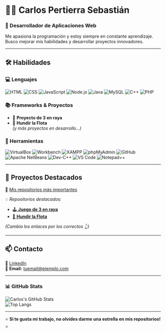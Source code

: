 # 👨‍💻 Carlos Pertierra Sebastián  

### 🚀 Desarrollador de Aplicaciones Web  
Me apasiona la programación y estoy siempre en constante aprendizaje. Busco mejorar mis habilidades y desarrollar proyectos innovadores.  

---

## 🛠️ Habilidades  

### 💻 Lenguajes  
![HTML](https://img.shields.io/badge/-HTML-orange?style=flat&logo=html5&logoColor=white)
![CSS](https://img.shields.io/badge/-CSS-blue?style=flat&logo=css3&logoColor=white)
![JavaScript](https://img.shields.io/badge/-JavaScript-yellow?style=flat&logo=javascript&logoColor=black)
![Node.js](https://img.shields.io/badge/-Node.js-green?style=flat&logo=node.js&logoColor=white)
![Java](https://img.shields.io/badge/-Java-red?style=flat&logo=java&logoColor=white)
![MySQL](https://img.shields.io/badge/-MySQL-blue?style=flat&logo=mysql&logoColor=white)
![C++](https://img.shields.io/badge/-C++-00599C?style=flat&logo=c%2B%2B&logoColor=white)
![PHP](https://img.shields.io/badge/-PHP-777BB4?style=flat&logo=php&logoColor=white)

### 📚 Frameworks & Proyectos  
- 🔲 **Proyecto de 3 en raya**  
- 🚢 **Hundir la Flota**  
*(y más proyectos en desarrollo...)*

### 🔧 Herramientas  
![VirtualBox](https://img.shields.io/badge/-VirtualBox-lightgrey?style=flat&logo=virtualbox&logoColor=white)
![Workbench](https://img.shields.io/badge/-Workbench-orange?style=flat&logo=mysql&logoColor=white)
![XAMPP](https://img.shields.io/badge/-XAMPP-FB7A24?style=flat&logo=xampp&logoColor=white)
![phpMyAdmin](https://img.shields.io/badge/-phpMyAdmin-blue?style=flat&logo=phpmyadmin&logoColor=white)
![GitHub](https://img.shields.io/badge/-GitHub-181717?style=flat&logo=github&logoColor=white)
![Apache NetBeans](https://img.shields.io/badge/-NetBeans-blue?style=flat&logo=apachenetbeanside&logoColor=white)
![Dev-C++](https://img.shields.io/badge/-Dev--C++-blue?style=flat&logo=cplusplus&logoColor=white)
![VS Code](https://img.shields.io/badge/-VS%20Code-007ACC?style=flat&logo=visualstudiocode&logoColor=white)
![Notepad++](https://img.shields.io/badge/-Notepad++-lightgrey?style=flat&logo=notepadplusplus&logoColor=white)

---

## 🌟 Proyectos Destacados  
🔗 [Mis repositorios más importantes](https://github.com/CarlosPertierraSebastian?tab=repositories)  

💡 *Repositorios destacados:*  
- [🕹️ **Juego de 3 en raya**](https://github.com/TuUsuario/TuRepositorio3EnRaya)  
- [🚀 **Hundir la Flota**](https://github.com/TuUsuario/TuRepositorioHundirLaFlota)  

*(Cambia los enlaces por los correctos 👆)*

---

## 📫 Contacto  
🔗 [LinkedIn](https://www.linkedin.com/in/tuusuario/)  
📧 **Email:** tuemail@ejemplo.com  

---

### 📊 GitHub Stats  
![Carlos's GitHub Stats](https://github-readme-stats.vercel.app/api?username=CarlosPertierraSebastian&show_icons=true&theme=tokyonight)  
![Top Langs](https://github-readme-stats.vercel.app/api/top-langs/?username=CarlosPertierraSebastian&layout=compact&theme=tokyonight)

---

⭐ **Si te gusta mi trabajo, no olvides darme una estrella en mis repositorios!** ⭐  

